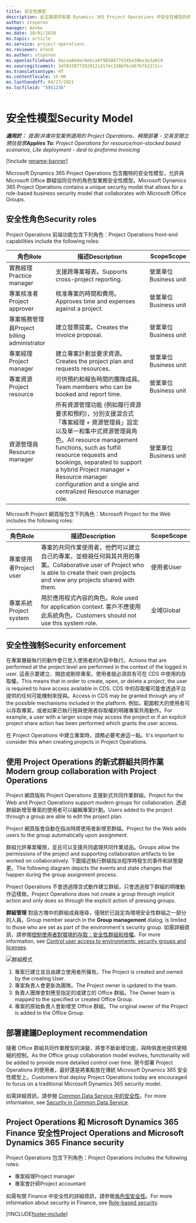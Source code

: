 ```yaml
---
title: 安全性模型
description: 此主題提供有關 Dynamics 365 Project Operations 中安全性模型的資訊。
author: stsporen
manager: Annbe
ms.date: 10/01/2020
ms.topic: article
ms.service: project-operations
ms.reviewer: kfend
ms.author: stsporen
ms.openlocfilehash: 8acaa86dec8ebca8f9850877d345e30be3e3a919
ms.sourcegitcommit: 3d78338773929121d17ec3386f6cb67bfb2272cc
ms.translationtype: HT
ms.contentlocale: zh-HK
ms.lasthandoff: 04/27/2021
ms.locfileid: "5951236"
---
```

# <a name="security-model"></a><span data-ttu-id="42c1a-103">安全性模型</span><span class="sxs-lookup"><span data-stu-id="42c1a-103">Security Model</span></span>

<span data-ttu-id="42c1a-104">_**適用於：** 資源/非庫存型案例適用的 Project Operations、精簡部署 - 交易至開立預估發票_</span><span class="sxs-lookup"><span data-stu-id="42c1a-104">_**Applies To:** Project Operations for resource/non-stocked based scenarios, Lite deployment - deal to proforma invoicing_</span></span>

[!include [rename-banner](~/includes/cc-data-platform-banner.md)]

<span data-ttu-id="42c1a-105">Microsoft Dynamics 365 Project Operations 包含獨特的安全性模型，允許與 Microsoft Office 群組協同合作的角色型業務安全性模型。</span><span class="sxs-lookup"><span data-stu-id="42c1a-105">Microsoft Dynamics 365 Project Operations contains a unique security model that allows for a role-based business security model that collaborates with Microsoft Office Groups.</span></span> 


## <a name="security-roles"></a><span data-ttu-id="42c1a-106">安全性角色</span><span class="sxs-lookup"><span data-stu-id="42c1a-106">Security roles</span></span>
<span data-ttu-id="42c1a-107">Project Operations 前端功能包含下列角色：</span><span class="sxs-lookup"><span data-stu-id="42c1a-107">Project Operations front-end capabilities include the following roles:</span></span>

| <span data-ttu-id="42c1a-108">角色</span><span class="sxs-lookup"><span data-stu-id="42c1a-108">Role</span></span>                          | <span data-ttu-id="42c1a-109">描述</span><span class="sxs-lookup"><span data-stu-id="42c1a-109">Description</span></span>                                                                                                                                                                 | <span data-ttu-id="42c1a-110">Scope</span><span class="sxs-lookup"><span data-stu-id="42c1a-110">Scope</span></span> |
|-------------------------------|-----------------------------------------------------------------------------------------------------------------------------------------------------------------------------|------|
| <span data-ttu-id="42c1a-111">實務經理</span><span class="sxs-lookup"><span data-stu-id="42c1a-111">Practice manager</span></span>              | <span data-ttu-id="42c1a-112">支援跨專案報表。</span><span class="sxs-lookup"><span data-stu-id="42c1a-112">Supports cross-project reporting.</span></span>                                                                                                            | <span data-ttu-id="42c1a-113">營業單位</span><span class="sxs-lookup"><span data-stu-id="42c1a-113">Business unit</span></span>              |
| <span data-ttu-id="42c1a-114">專案核准者</span><span class="sxs-lookup"><span data-stu-id="42c1a-114">Project approver</span></span>              | <span data-ttu-id="42c1a-115">核准專案的時間和費用。</span><span class="sxs-lookup"><span data-stu-id="42c1a-115">Approves time and expenses against a project.</span></span>                                                                                                                              | <span data-ttu-id="42c1a-116">營業單位</span><span class="sxs-lookup"><span data-stu-id="42c1a-116">Business unit</span></span> |
| <span data-ttu-id="42c1a-117">專案帳務管理員</span><span class="sxs-lookup"><span data-stu-id="42c1a-117">Project billing administrator</span></span> | <span data-ttu-id="42c1a-118">建立發票提案。</span><span class="sxs-lookup"><span data-stu-id="42c1a-118">Creates the invoice proposal.</span></span>                                                                                                                                                 | <span data-ttu-id="42c1a-119">營業單位</span><span class="sxs-lookup"><span data-stu-id="42c1a-119">Business unit</span></span> |
| <span data-ttu-id="42c1a-120">專案經理</span><span class="sxs-lookup"><span data-stu-id="42c1a-120">Project manager</span></span>               | <span data-ttu-id="42c1a-121">建立專案計劃並要求資源。</span><span class="sxs-lookup"><span data-stu-id="42c1a-121">Creates the project plan and requests resources.</span></span>                                                                                                                              | <span data-ttu-id="42c1a-122">營業單位</span><span class="sxs-lookup"><span data-stu-id="42c1a-122">Business unit</span></span> |
| <span data-ttu-id="42c1a-123">專案資源</span><span class="sxs-lookup"><span data-stu-id="42c1a-123">Project resource</span></span>              | <span data-ttu-id="42c1a-124">可供預約和報告時間的團隊成員。</span><span class="sxs-lookup"><span data-stu-id="42c1a-124">Team members who can be booked and report time.</span></span>                                                                                                          | <span data-ttu-id="42c1a-125">營業單位</span><span class="sxs-lookup"><span data-stu-id="42c1a-125">Business unit</span></span>|
| <span data-ttu-id="42c1a-126">資源管理員</span><span class="sxs-lookup"><span data-stu-id="42c1a-126">Resource manager</span></span>              | <span data-ttu-id="42c1a-127">所有資源管理功能 (例如履行資源要求和預約)，分別支援混合式「專案經理 + 資源管理員」設定以及單一和集中式資源管理員角色。</span><span class="sxs-lookup"><span data-stu-id="42c1a-127">All resource management functions, such as fulfill resource requests and bookings, separated to support a hybrid Project manager + Resource manager configuration and a single and centralized Resource manager role.</span></span> | <span data-ttu-id="42c1a-128">營業單位</span><span class="sxs-lookup"><span data-stu-id="42c1a-128">Business unit</span></span> |


<span data-ttu-id="42c1a-129">Microsoft Project 網頁版包含下列角色：</span><span class="sxs-lookup"><span data-stu-id="42c1a-129">Microsoft Project for the Web includes the following roles:</span></span>

| <span data-ttu-id="42c1a-130">角色</span><span class="sxs-lookup"><span data-stu-id="42c1a-130">Role</span></span>           | <span data-ttu-id="42c1a-131">描述</span><span class="sxs-lookup"><span data-stu-id="42c1a-131">Description</span></span>                                                                                                        | <span data-ttu-id="42c1a-132">Scope</span><span class="sxs-lookup"><span data-stu-id="42c1a-132">Scope</span></span>  |
|----------------|--------------------------------------------------------------------------------------------------------------------|--------|
| <span data-ttu-id="42c1a-133">專案使用者</span><span class="sxs-lookup"><span data-stu-id="42c1a-133">Project user</span></span>   | <span data-ttu-id="42c1a-134">專案的共同作業使用者，他們可以建立自己的專案，並檢視任何與其共用的專案。</span><span class="sxs-lookup"><span data-stu-id="42c1a-134">Collaborative user of Project   who is able to create their own projects and view any projects shared with   them.</span></span> | <span data-ttu-id="42c1a-135">使用者</span><span class="sxs-lookup"><span data-stu-id="42c1a-135">User</span></span>   |
| <span data-ttu-id="42c1a-136">專案系統</span><span class="sxs-lookup"><span data-stu-id="42c1a-136">Project system</span></span> | <span data-ttu-id="42c1a-137">用於應用程式內容的角色。</span><span class="sxs-lookup"><span data-stu-id="42c1a-137">Role used for application   context.</span></span> <span data-ttu-id="42c1a-138">客戶不應使用此系統角色。</span><span class="sxs-lookup"><span data-stu-id="42c1a-138">Customers should not use this system role.</span></span>                                    | <span data-ttu-id="42c1a-139">全域</span><span class="sxs-lookup"><span data-stu-id="42c1a-139">Global</span></span> |

## <a name="security-enforcement"></a><span data-ttu-id="42c1a-140">安全性強制</span><span class="sxs-lookup"><span data-stu-id="42c1a-140">Security enforcement</span></span>
<span data-ttu-id="42c1a-141">在專案層級執行的動作會已登入使用者的內容中執行。</span><span class="sxs-lookup"><span data-stu-id="42c1a-141">Actions that are performed at the project level are performed in the context of the logged in user.</span></span> <span data-ttu-id="42c1a-142">這表示要建立、開啟或刪除專案，使用者就必須具有可在 CDS 中使用的存取權。</span><span class="sxs-lookup"><span data-stu-id="42c1a-142">This means that in order to create, open, or delete a project, the user is required to have access available in CDS.</span></span> <span data-ttu-id="42c1a-143">CDS 中的存取權可能會透過平台提供的任何可能機制來授與。</span><span class="sxs-lookup"><span data-stu-id="42c1a-143">Access in CDS may be granted through any of the possible mechanisms included in the platform.</span></span> <span data-ttu-id="42c1a-144">例如，範圍較大的使用者可以存取專案，或者如果已執行授與使用者存取權的明確專案共用動作。</span><span class="sxs-lookup"><span data-stu-id="42c1a-144">For example, a user with a larger scope may access the project or if an explicit project share action has been performed which grants the user access.</span></span>

<span data-ttu-id="42c1a-145">在 Project Operations 中建立專案時，請務必要考慮這一點。</span><span class="sxs-lookup"><span data-stu-id="42c1a-145">It's important to consider this when creating projects in Project Operations.</span></span>

## <a name="modern-group-collaboration-with-project-operations"></a><span data-ttu-id="42c1a-146">使用 Project Operations 的新式群組共同作業</span><span class="sxs-lookup"><span data-stu-id="42c1a-146">Modern group collaboration with Project Operations</span></span>
<span data-ttu-id="42c1a-147">Project 網頁版和 Project Operations 支援新式共同作業群組。</span><span class="sxs-lookup"><span data-stu-id="42c1a-147">Project for the Web and Project Operations support modern groups for collaboration.</span></span> <span data-ttu-id="42c1a-148">透過群組新增至專案的使用者可以編輯專案計劃。</span><span class="sxs-lookup"><span data-stu-id="42c1a-148">Users added to the project through a group are able to edit the project plan.</span></span>

<span data-ttu-id="42c1a-149">Project 網頁版會自動在指派時將使用者新增至群組。</span><span class="sxs-lookup"><span data-stu-id="42c1a-149">Project for the Web adds users to the group automatically upon assignment.</span></span>

<span data-ttu-id="42c1a-150">群組允許專案權限，並且可以支援共同處理共同作業成品。</span><span class="sxs-lookup"><span data-stu-id="42c1a-150">Groups allow the permissions of the project and supporting collaboration artifacts to be worked on collaboratively.</span></span> <span data-ttu-id="42c1a-151">下圖描述執行群組指派程序時發生的事件和狀態變更。</span><span class="sxs-lookup"><span data-stu-id="42c1a-151">The following diagram depicts the events and state changes that happen during the group assignment process.</span></span>

<span data-ttu-id="42c1a-152">Project Operations 不會透過隱含式動作建立群組，只會透過按下群組的明確動作這樣做。</span><span class="sxs-lookup"><span data-stu-id="42c1a-152">Project Operations does not create a group through implicit action and only does so through the explicit action of pressing groups.</span></span>

<span data-ttu-id="42c1a-153">**群組管理** 對話方塊中的群組成員搜尋，僅限於已設定為環境安全性群組之一部分的人員。</span><span class="sxs-lookup"><span data-stu-id="42c1a-153">Group member search in the **Group management** dialog, is limited to those who are set as part of the environment's security group.</span></span> <span data-ttu-id="42c1a-154">如需詳細資訊，請參閱[控制使用者對環境的存取：安全性群組和授權](/power-platform/admin/control-user-access)。</span><span class="sxs-lookup"><span data-stu-id="42c1a-154">For more information, see [Control user access to environments: security groups and licenses](/power-platform/admin/control-user-access).</span></span>

![群組模式](./media/groupsmode.png)

1. <span data-ttu-id="42c1a-156">專案已建立並且由建立使用者所擁有。</span><span class="sxs-lookup"><span data-stu-id="42c1a-156">The Project is created and owned by the creating User.</span></span>
2. <span data-ttu-id="42c1a-157">專案負責人會更新為團隊。</span><span class="sxs-lookup"><span data-stu-id="42c1a-157">The Project owner is updated to the team.</span></span>
3. <span data-ttu-id="42c1a-158">負責人團隊會對應至指定的或建立的 Office 群組。</span><span class="sxs-lookup"><span data-stu-id="42c1a-158">The Owner team is mapped to the specified or created Office Group.</span></span>
4. <span data-ttu-id="42c1a-159">專案的原始負責人會新增至 Office 群組。</span><span class="sxs-lookup"><span data-stu-id="42c1a-159">The original owner of the Project is added to the Office Group.</span></span>

## <a name="deployment-recommendation"></a><span data-ttu-id="42c1a-160">部署建議</span><span class="sxs-lookup"><span data-stu-id="42c1a-160">Deployment recommendation</span></span>
<span data-ttu-id="42c1a-161">隨著 Office 群組共同作業模型的演變，將會不斷新增功能，與時俱進地提供更精細的控制。</span><span class="sxs-lookup"><span data-stu-id="42c1a-161">As the Office group collaboration model evolves, functionality will be added to provide more detailed control over time.</span></span> <span data-ttu-id="42c1a-162">現今部署 Project Operations 的使用者，最好還是將重點放在傳統 Microsoft Dynamics 365 安全性模型上。</span><span class="sxs-lookup"><span data-stu-id="42c1a-162">Customers that deploy Project Operations today are encouraged to focus on a traditional Microsoft Dynamics 365 security model.</span></span>

<span data-ttu-id="42c1a-163">如需詳細資訊，請參閱 [Common Data Service 中的安全性](/power-platform/admin/wp-security)。</span><span class="sxs-lookup"><span data-stu-id="42c1a-163">For more information, see [Security in Common Data Service](/power-platform/admin/wp-security).</span></span>

## <a name="project-operations-and-microsoft-dynamics-365-finance-security"></a><span data-ttu-id="42c1a-164">Project Operations 和 Microsoft Dynamics 365 Finance 安全性</span><span class="sxs-lookup"><span data-stu-id="42c1a-164">Project Operations and Microsoft Dynamics 365 Finance security</span></span>
<span data-ttu-id="42c1a-165">Project Operations 包含下列角色：</span><span class="sxs-lookup"><span data-stu-id="42c1a-165">Project Operations includes the following roles:</span></span>

- <span data-ttu-id="42c1a-166">專案經理</span><span class="sxs-lookup"><span data-stu-id="42c1a-166">Project manager</span></span>
- <span data-ttu-id="42c1a-167">專案會計師</span><span class="sxs-lookup"><span data-stu-id="42c1a-167">Project accountant</span></span>

<span data-ttu-id="42c1a-168">如需有關 Finance 中安全性的詳細資訊，請參閱[角色型安全性](/dynamics365/fin-ops-core/dev-itpro/sysadmin/role-based-security)。</span><span class="sxs-lookup"><span data-stu-id="42c1a-168">For more information about security in Finance, see [Role-based security](/dynamics365/fin-ops-core/dev-itpro/sysadmin/role-based-security).</span></span>




[!INCLUDE[footer-include](../includes/footer-banner.md)]